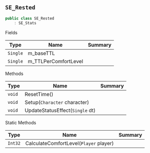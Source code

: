## `SE_Rested`

```csharp
public class SE_Rested
    : SE_Stats

```

Fields

| Type | Name | Summary | 
| --- | --- | --- | 
| `Single` | m_baseTTL |  | 
| `Single` | m_TTLPerComfortLevel |  | 


Methods

| Type | Name | Summary | 
| --- | --- | --- | 
| `void` | ResetTime() |  | 
| `void` | Setup(`Character` character) |  | 
| `void` | UpdateStatusEffect(`Single` dt) |  | 


Static Methods

| Type | Name | Summary | 
| --- | --- | --- | 
| `Int32` | CalculateComfortLevel(`Player` player) |  | 


